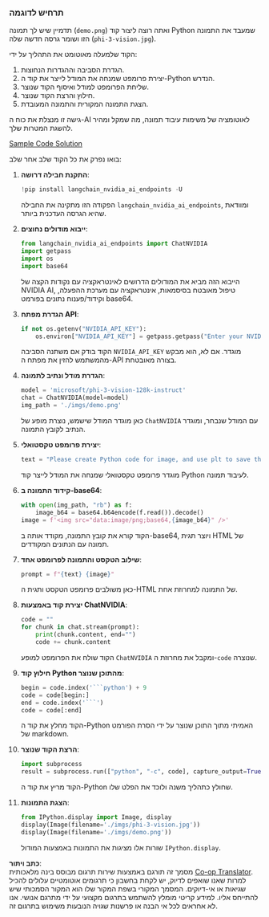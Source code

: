 <!--
CO_OP_TRANSLATOR_METADATA:
{
  "original_hash": "a8de701a2f1eb12b1f82432288d709cf",
  "translation_date": "2025-05-09T19:57:00+00:00",
  "source_file": "md/02.Application/04.Vision/Phi3/E2E_Nvidia_NIM_Vision.md",
  "language_code": "he"
}
-->
### תרחיש לדוגמה

תדמיין שיש לך תמונה (`demo.png`) ואתה רוצה ליצור קוד Python שמעבד את התמונה הזו ושומר גרסה חדשה שלה (`phi-3-vision.jpg`).

הקוד שלמעלה מאוטומט את התהליך על ידי:

1. הגדרת הסביבה וההגדרות הנחוצות.
2. יצירת פרומפט שמנחה את המודל לייצר את קוד ה-Python הנדרש.
3. שליחת הפרומפט למודל ואיסוף הקוד שנוצר.
4. חילוץ והרצת הקוד שנוצר.
5. הצגת התמונה המקורית והתמונה המעובדת.

גישה זו מנצלת את כוח ה-AI לאוטומציה של משימות עיבוד תמונה, מה שמקל ומהיר להשגת המטרות שלך.

[Sample Code Solution](../../../../../../code/06.E2E/E2E_Nvidia_NIM_Phi3_Vision.ipynb)

בואו נפרק את כל הקוד שלב אחר שלב:

1. **התקנת חבילה דרושה**:  
    ```python
    !pip install langchain_nvidia_ai_endpoints -U
    ```  
    הפקודה הזו מתקינה את החבילה `langchain_nvidia_ai_endpoints`, ומוודאת שהיא הגרסה העדכנית ביותר.

2. **ייבוא מודולים נחוצים**:  
    ```python
    from langchain_nvidia_ai_endpoints import ChatNVIDIA
    import getpass
    import os
    import base64
    ```  
    הייבוא הזה מביא את המודולים הדרושים לאינטראקציה עם נקודות הקצה של NVIDIA AI, טיפול מאובטח בסיסמאות, אינטראקציה עם מערכת ההפעלה, וקידוד/פענוח נתונים בפורמט base64.

3. **הגדרת מפתח API**:  
    ```python
    if not os.getenv("NVIDIA_API_KEY"):
        os.environ["NVIDIA_API_KEY"] = getpass.getpass("Enter your NVIDIA API key: ")
    ```  
    הקוד בודק אם משתנה הסביבה `NVIDIA_API_KEY` מוגדר. אם לא, הוא מבקש מהמשתמש להזין את מפתח ה-API בצורה מאובטחת.

4. **הגדרת מודל ונתיב לתמונה**:  
    ```python
    model = 'microsoft/phi-3-vision-128k-instruct'
    chat = ChatNVIDIA(model=model)
    img_path = './imgs/demo.png'
    ```  
    כאן מוגדר המודל שישמש, נוצרת מופע של `ChatNVIDIA` עם המודל שנבחר, ומוגדר הנתיב לקובץ התמונה.

5. **יצירת פרומפט טקסטואלי**:  
    ```python
    text = "Please create Python code for image, and use plt to save the new picture under imgs/ and name it phi-3-vision.jpg."
    ```  
    מוגדר פרומפט טקסטואלי שמנחה את המודל לייצר קוד Python לעיבוד תמונה.

6. **קידוד התמונה ב-base64**:  
    ```python
    with open(img_path, "rb") as f:
        image_b64 = base64.b64encode(f.read()).decode()
    image = f'<img src="data:image/png;base64,{image_b64}" />'
    ```  
    הקוד קורא את קובץ התמונה, מקודד אותה ב-base64, ויוצר תגית HTML של תמונה עם הנתונים המקודדים.

7. **שילוב הטקסט והתמונה לפרומפט אחד**:  
    ```python
    prompt = f"{text} {image}"
    ```  
    כאן משולבים פרומפט הטקסט ותגית ה-HTML של התמונה למחרוזת אחת.

8. **יצירת קוד באמצעות ChatNVIDIA**:  
    ```python
    code = ""
    for chunk in chat.stream(prompt):
        print(chunk.content, end="")
        code += chunk.content
    ```  
    הקוד שולח את הפרומפט למופע `ChatNVIDIA` ומקבל את מחרוזת ה-`code` שנוצרה.

9. **חילוץ קוד Python מהתוכן שנוצר**:  
    ```python
    begin = code.index('```python') + 9  
    code = code[begin:]  
    end = code.index('```')
    code = code[:end]
    ```  
    הקוד מחלץ את קוד ה-Python האמיתי מתוך התוכן שנוצר על ידי הסרת הפורמט של markdown.

10. **הרצת הקוד שנוצר**:  
    ```python
    import subprocess
    result = subprocess.run(["python", "-c", code], capture_output=True)
    ```  
    הקוד מריץ את קוד ה-Python שחולץ כתהליך משנה ולוכד את הפלט שלו.

11. **הצגת התמונות**:  
    ```python
    from IPython.display import Image, display
    display(Image(filename='./imgs/phi-3-vision.jpg'))
    display(Image(filename='./imgs/demo.png'))
    ```  
    שורות אלו מציגות את התמונות באמצעות המודול `IPython.display`.

**כתב ויתור**:  
מסמך זה תורגם באמצעות שירות תרגום מבוסס בינה מלאכותית [Co-op Translator](https://github.com/Azure/co-op-translator). למרות שאנו שואפים לדיוק, יש לקחת בחשבון כי תרגומים אוטומטיים עלולים להכיל שגיאות או אי-דיוקים. המסמך המקורי בשפת המקור שלו הוא המקור הסמכותי שיש להתייחס אליו. למידע קריטי מומלץ להשתמש בתרגום מקצועי על ידי מתרגם אנושי. אנו לא אחראים לכל אי הבנה או פרשנות שגויה הנובעות משימוש בתרגום זה.